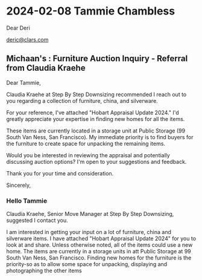 # 2024-02-08 Tammie Chambless

Dear Deri

deric@clars.com



## Michaan's : Furniture Auction Inquiry - Referral from Claudia Kraehe

Dear Tammie,

Claudia Kraehe at Step By Step Downsizing recommended I reach out to you regarding a collection of furniture, china, and silverware.

For your reference, I've attached "Hobart Appraisal Update 2024." I'd greatly appreciate your expertise in finding new homes for all the items.

These items are currently located in a storage unit at Public Storage (99 South Van Ness, San Francisco). My immediate priority is to find buyers for the furniture to create space for unpacking the remaining items.

Would you be interested in reviewing the appraisal and potentially discussing auction options? I'm open to your suggestions and feedback.

Thank you for your time and consideration.

Sincerely,

### Hello Tammie

Claudia Kraehe, Senior Move Manager at Step By Step Downsizing, suggested I contact you.

I am interested in getting your input on a lot of furniture, china and silverware items. I have attached "Hobart Appraisal Update 2024" for you to look at and share. Unless otherwise noted, all of the items could use a new home. The items are currently in a storage units in att Public Storage at 99 South Van Ness, San Francisco. Finding new homes for the furniture is the priority-so as to allow some space for unpacking, displaying and photographing the other items
